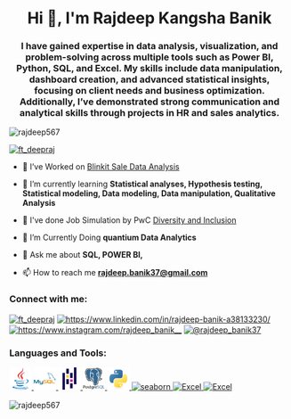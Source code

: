 <h1 align="center">Hi 👋, I'm Rajdeep Kangsha Banik</h1>
<h3 align="center">I have gained expertise in data analysis, visualization, and problem-solving across multiple tools such as Power BI, Python, SQL, and Excel. My skills include data manipulation, dashboard creation, and advanced statistical insights, focusing on client needs and business optimization. Additionally, I’ve demonstrated strong communication and analytical skills through projects in HR and sales analytics.</h3>

<p align="left"> <img src="https://komarev.com/ghpvc/?username=rajdeep567&label=Profile%20views&color=0e75b6&style=flat" alt="rajdeep567" /> </p>

<p align="left"> <a href="https://twitter.com/ft_deepraj" target="blank"><img src="https://img.shields.io/twitter/follow/ft_deepraj?logo=twitter&style=for-the-badge" alt="ft_deepraj" /></a> </p>

- 🔭 I’ve Worked on [Blinkit Sale Data Analysis](https://github.com/Rajdeep567/blinkit_Sale_Analysis)

- 🌱 I’m currently learning **Statistical analyses, Hypothesis testing, Statistical modeling, Data modeling, Data manipulation, Qualitative Analysis**

- 🔭 I've done Job Simulation by PwC [Diversity and Inclusion](https://github.com/Rajdeep567/PwC-PowerBi-Job-Simulation)

- 🤝 I’m Currently Doing **quantium Data Analytics**

- 💬 Ask me about **SQL, POWER BI,**

- 📫 How to reach me **rajdeep.banik37@gmail.com**

<h3 align="left">Connect with me:</h3>
<p align="left">
<a href="https://twitter.com/ft_deepraj" target="blank"><img align="center" src="https://raw.githubusercontent.com/rahuldkjain/github-profile-readme-generator/master/src/images/icons/Social/twitter.svg" alt="ft_deepraj" height="30" width="40" /></a>
<a href="https://linkedin.com/in/https://www.linkedin.com/in/rajdeep-banik-a38133230/" target="blank"><img align="center" src="https://raw.githubusercontent.com/rahuldkjain/github-profile-readme-generator/master/src/images/icons/Social/linked-in-alt.svg" alt="https://www.linkedin.com/in/rajdeep-banik-a38133230/" height="30" width="40" /></a>
<a href="https://instagram.com/https://www.instagram.com/rajdeep_banik__" target="blank"><img align="center" src="https://raw.githubusercontent.com/rahuldkjain/github-profile-readme-generator/master/src/images/icons/Social/instagram.svg" alt="https://www.instagram.com/rajdeep_banik__" height="30" width="40" /></a>
<a href="https://www.hackerrank.com/@rajdeep_banik37" target="blank"><img align="center" src="https://raw.githubusercontent.com/rahuldkjain/github-profile-readme-generator/master/src/images/icons/Social/hackerrank.svg" alt="@rajdeep_banik37" height="30" width="40" /></a>
</p>

<h3 align="left">Languages and Tools:</h3>
<p align="left"> 
  <a href="https://www.java.com" target="_blank" rel="noreferrer"> <img src="https://raw.githubusercontent.com/devicons/devicon/master/icons/java/java-original.svg" alt="java" width="40" height="40"/> </a> 
  <a href="https://www.mysql.com/" target="_blank" rel="noreferrer"> <img src="https://raw.githubusercontent.com/devicons/devicon/master/icons/mysql/mysql-original-wordmark.svg" alt="mysql" width="40" height="40"/> </a> 
  <a href="https://pandas.pydata.org/" target="_blank" rel="noreferrer"> <img src="https://raw.githubusercontent.com/devicons/devicon/2ae2a900d2f041da66e950e4d48052658d850630/icons/pandas/pandas-original.svg" alt="pandas" width="40" height="40"/> </a> 
  <a href="https://www.postgresql.org" target="_blank" rel="noreferrer"> <img src="https://raw.githubusercontent.com/devicons/devicon/master/icons/postgresql/postgresql-original-wordmark.svg" alt="postgresql" width="40" height="40"/> </a> 
  <a href="https://www.python.org" target="_blank" rel="noreferrer"> <img src="https://raw.githubusercontent.com/devicons/devicon/master/icons/python/python-original.svg" alt="python" width="40" height="40"/> </a> 
  <a href="https://seaborn.pydata.org/" target="_blank" rel="noreferrer"> <img src="https://seaborn.pydata.org/_images/logo-mark-lightbg.svg" alt="seaborn" width="40" height="40"/> </a> 
  <a href="https://www.microsoft.com/en-in/microsoft-365/excel?msockid=2eba630ffe21607519b3734dff27619d" target="_blank" rel="noreferrer"> <img src= "https://cdn.freelogovectors.net/wp-content/uploads/2023/04/excel-2013-logo-freelogovectors.net_.png" alt="Excel" width="40" height="40"/> </a> <a href="https://learn.microsoft.com/en-us/power-bi/" target="_blank" rel="noreferrer"> <img src= "https://cdn.freelogovectors.net/wp-content/uploads/2023/11/power-bi-logo-freelogovectors.net_.png" alt="Excel" width="40" height="40"/> </a>
  
</p>

<p><img align="center" src="https://github-readme-stats.vercel.app/api/top-langs?username=rajdeep567&show_icons=true&text_color=3ccdd7&hide_border=true&locale=en&layout=compact" alt="rajdeep567" /></p>
